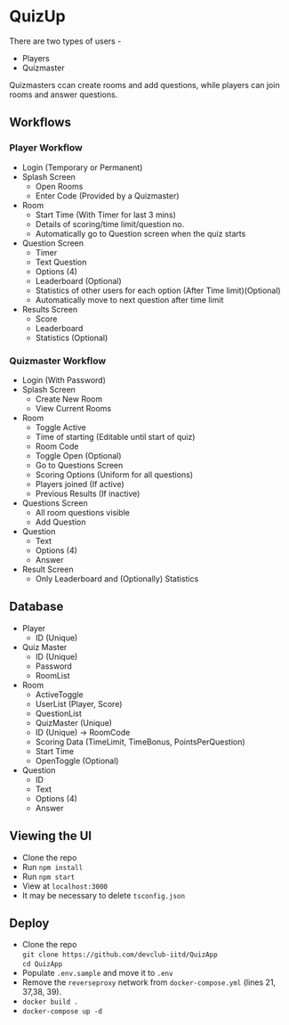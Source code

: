 # QuizUp

There are two types of users -

* Players
* Quizmaster

Quizmasters ccan create rooms and add questions, while players can join rooms and answer questions.

## Workflows

### Player Workflow

* Login (Temporary or Permanent)
* Splash Screen
  * Open Rooms
  * Enter Code (Provided by a Quizmaster)
* Room
  * Start Time (With Timer for last 3 mins)
  * Details of scoring/time limit/question no.
  * Automatically go to Question screen when the quiz starts
* Question Screen
  * Timer
  * Text Question
  * Options (4)
  * Leaderboard (Optional)
  * Statistics of other users for each option (After Time limit)(Optional)
  * Automatically move to next question after time limit
* Results Screen
  * Score
  * Leaderboard
  * Statistics (Optional)
  
### Quizmaster Workflow

* Login (With Password)
* Splash Screen
  * Create New Room
  * View Current Rooms
* Room
  * Toggle Active
  * Time of starting (Editable until start of quiz)
  * Room Code
  * Toggle Open (Optional)
  * Go to Questions Screen
  * Scoring Options (Uniform for all questions)
  * Players joined (If active)
  * Previous Results (If inactive)
* Questions Screen
  * All room questions visible
  * Add Question
* Question
  * Text
  * Options (4)
  * Answer
* Result Screen
  * Only Leaderboard and (Optionally) Statistics
  
## Database

* Player
  * ID (Unique)
* Quiz Master
  * ID (Unique)
  * Password
  * RoomList
* Room
  * ActiveToggle
  * UserList (Player, Score)
  * QuestionList
  * QuizMaster (Unique)
  * ID (Unique) -> RoomCode
  * Scoring Data (TimeLimit, TimeBonus, PointsPerQuestion)
  * Start Time
  * OpenToggle (Optional)
* Question
  * ID
  * Text
  * Options (4)
  * Answer

## Viewing the UI

* Clone the repo
* Run `npm install`
* Run `npm start`
* View at `localhost:3000`
* It may be necessary to delete `tsconfig.json`

## Deploy
* Clone the repo  
  `git clone https://github.com/devclub-iitd/QuizApp`  
  `cd QuizApp`
* Populate `.env.sample` and move it to `.env`
* Remove the `reverseproxy` network from `docker-compose.yml` (lines 21, 37,38, 39).
* `docker build .`
* `docker-compose up -d`